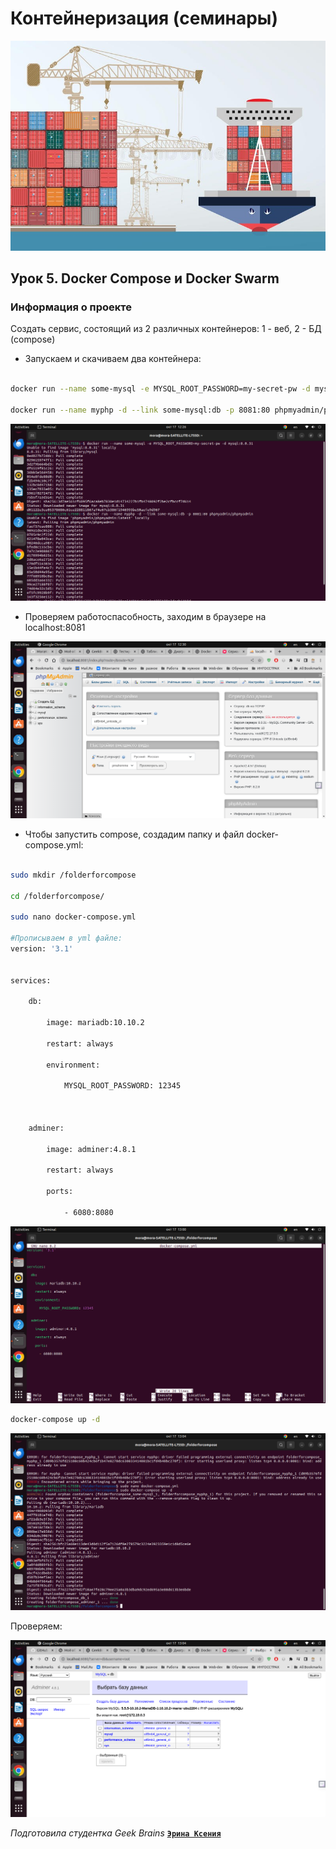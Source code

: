# Контейнеризация (семинары)

![picture for containerization](img/bd786e1b-aac5-4164-a56e-ccae5c3d6864.jpeg)

## Урок 5. Docker Compose и Docker Swarm

### **Информация о проекте**

Создать сервис, состоящий из 2 различных контейнеров: 1 - веб, 2 - БД (compose)

- Запускаем и скачиваем два контейнера:

``` bash

docker run --name some-mysql -e MYSQL_ROOT_PASSWORD=my-secret-pw -d mysql:8.0.31

docker run --name myphp -d --link some-mysql:db -p 8081:80 phpmyadmin/phpmyadmin

```
![picture1](img/Screenshot%20from%202023-10-17%2012-26-29.png)

- Проверяем работоспасобность, заходим в браузере на localhost:8081

![picture2](img/Screenshot%20from%202023-10-17%2012-30-25.png)

- Чтобы запустить compose, создадим папку и файл docker-compose.yml:

``` bash

sudo mkdir /folderforcompose

cd /folderforcompose/

sudo nano docker-compose.yml

#Прописываем в yml файле:
version: '3.1'


services:

	db:

		image: mariadb:10.10.2

		restart: always

		environment:

			MYSQL_ROOT_PASSWORD: 12345



	adminer:

		image: adminer:4.8.1

		restart: always

		ports:

			- 6080:8080

```

![picture3](img/Screenshot%20from%202023-10-17%2013-00-31.png)

``` bash
docker-compose up -d
```

![picture4](img/Screenshot%20from%202023-10-17%2013-04-04.png)

Проверяем:

![picture5](img/Screenshot%20from%202023-10-17%2013-04-58.png)

*Подготовила студентка Geek Brains* [**`Эрина Ксения`**](https://github.com/MoraKsu)
